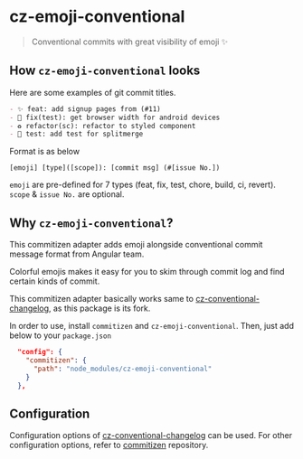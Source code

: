 # cz-emoji-conventional

> Conventional commits with great visibility of emoji ✨

## How `cz-emoji-conventional` looks

Here are some examples of git commit titles.

```md
- ✨ feat: add signup pages from (#11)
- 🐛 fix(test): get browser width for android devices
- ♻️ refactor(sc): refactor to styled component
- 🧪 test: add test for splitmerge
```

Format is as below

```text
[emoji] [type]([scope]): [commit msg] (#[issue No.])
```

`emoji` are pre-defined for 7 types (feat, fix, test, chore, build, ci, revert). `scope` & `issue No.` are optional.

## Why `cz-emoji-conventional`?

This commitizen adapter adds emoji alongside conventional commit message format from Angular team.

Colorful emojis makes it easy for you to skim through commit log and find certain kinds of commit.

This commitizen adapter basically works same to [cz-conventional-changelog](https://github.com/commitizen/cz-conventional-changelog), as this package is its fork.

In order to use, install `commitizen` and `cz-emoji-conventional`. Then, just add below to your `package.json`

```json
  "config": {
    "commitizen": {
      "path": "node_modules/cz-emoji-conventional"
    }
  },
```

## Configuration

Configuration options of [cz-conventional-changelog](https://github.com/commitizen/cz-conventional-changelog) can be used.
For other configuration options, refer to [commitizen](https://github.com/commitizen/cz-cli) repository.
